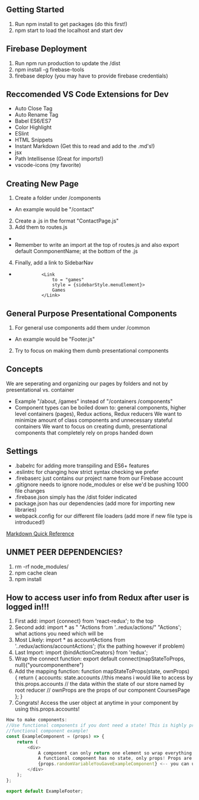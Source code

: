 Getting Started
---
1. Run npm install to get packages (do this first!)
2. npm start to load the localhost and start dev

Firebase Deployment
--
1. Run npm run production to update the /dist
2. npm install -g firebase-tools
3. firebase deploy (you may have to provide firebase credentials)

Reccomended VS Code Extensions for Dev
---
- Auto Close Tag
- Auto Rename Tag
- Babel ES6/ES7
- Color Highlight
- ESlint
- HTML Snippets
- Instant Markdown (Get this to read and add to the .md's!)
- jsx
- Path Intellisense (Great for imports!)
- vscode-icons (my favorite)

Creating New Page
---
1. Create a folder under /components 
- An example would be "/contact"
2. Create a .js in the format "ContactPage.js"
3. Add them to routes.js
- <Route path = "contact" component={ContactPage} />
- Remember to  write an import at the top of routes.js and also export default ConmponentName; at the bottom of the .js
4. Finally, add a link to SidebarNav
-               <Link 
                    to = "games" 
                    style = {sidebarStyle.menuElement}>
                    Games
                </Link>

General Purpose Presentational Components
---
1. For general use components add them under /common
- An example would be "Footer.js"
2. Try to focus on making them dumb presentational components

Concepts
---
We are seperating and organizing our pages by folders and not by presentational vs. container
- Example "/about, /games" instead of "/containers /components"
- Component types can be boiled down to: general components, higher level containers (pages), Redux actions, Redux reducers
We want to minimize amount of class components and unnecessary stateful containers
We want to focus on creating dumb, presentational components that completely rely on props handed down

Settings
---
- .babelrc for adding more transpiling and ES6+ features
- .eslintrc for changing how strict syntax checking we prefer
- .firebaserc just contains our project name from our Firebase account
- .gitignore needs to ignore node_modules or else we'd be pushing 1000 file changes
- .firebase.json simply has the /dist folder indicated
- package.json has our dependencies (add more for importing new libraries)
- webpack.config for our different file loaders (add more if new file type is introduced!)

[Markdown Quick Reference](https://github.com/tchapi/markdown-cheatsheet/blob/master/README.md)

UNMET PEER DEPENDENCIES?
---
1. rm -rf node_modules/
2. npm cache clean
3. npm install

How to access user info from Redux after user is logged in!!!
---
1. First add: import {connect} from 'react-redux'; to the top
2. Second add: import * as "   "Actions from '..redux/actions/"   "Actions';  what actions you need which will be
3. Most Likely: import * as accountActions from '..redux/actions/accountActions'; (fix the pathing however if problem)
4. Last Import: import {bindActionCreators} from 'redux';
5. Wrap the connect function: export default connect(mapStateToProps, null)("yourcomponenthere")
6. Add the mapping function: 
function mapStateToProps(state, ownProps) {
    return {
        accounts: state.accounts
        //this means i would like to access by this.props.accounts
        // the data within the state of our store named by root reducer
        // ownProps are the props of our component CoursesPage
    };
}
7. Congrats! Access the user object at anytime in your component by using this.props.accounts!

```javascript
How to make components:
//Use functional components if you dont need a state! This is highly preferred, dont make classes willy nilly
//functional component example!
const ExampleComponent = (props) => {
    return (
        <div>
            A component can only return one element so wrap everything in a div!
            A functional component has no state, only props! Props are handed in so you can access it with...
            {props.randomVariableYouGaveExampleComponent} <-- you can use js anytime you want with brackets
        </div>
    );
};

export default ExampleFooter;
```